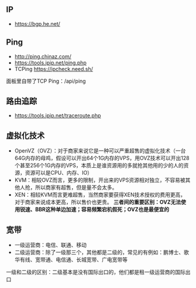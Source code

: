 ## IP
- https://bgp.he.net/

## Ping
- http://ping.chinaz.com/
- https://tools.ipip.net/ping.php
- TCPing https://ipcheck.need.sh/

面板里自带了TCP Ping：/api/ping

## 路由追踪
- https://tools.ipip.net/traceroute.php

## 虚拟化技术
- OpenVZ（OVZ）：对于商家来说它是一种可以严重超售的虚拟化技术（一台64G内存的母鸡，假设可以开出64个1G内存的VPS，用OVZ技术可以开出128个甚至256个1G内存的VPS，本质上是谁资源用的多就抢其他用的少的人的资源，资源可以是CPU、内存、IO）
- KVM：相较OVZ而言，更多的限制，开出来的VPS资源相对独立，不容易被其他人抢，所以商家有超售，但是量不会太多。
- XEN：相较KVM而言更难超售，当然商家要获得XEN技术授权的费用更高，对于商家来说成本更高，所以售价也更贵。
**三者间的重要区别：OVZ无法使用锐速、BBR这种单边加速；容易频繁宕机假死；OVZ也是最便宜的**

## 宽带
- 一级运营商：电信、联通、移动
- 二级运营商：除了一级那三个，其他都是二级的，常见的有例如：鹏博士、歌华有线、宽带通、电信通、长城宽带、广电宽带等

一级和二级的区别：二级基本是没有国际出口的，他们都是租一级运营商的国际出口